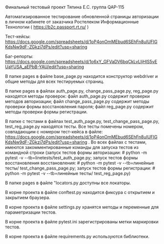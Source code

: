 Финальный тестовый проект Тяпина Е.С. группа QAP-115

Автоматизированное тестирование обновленной страницы авторизации в личном кабинете от заказчика Ростелеком Информационные Технологии ( https://b2c.passport.rt.ru/ )

Тест-кейсы: https://docs.google.com/spreadsheets/d/1oP4onOmMEbud6SEhFn8uIUFIGKdsNw9dF-ZGkzi7dPs/edit?usp=sharing

Баг-репорты: https://docs.google.com/spreadsheets/d/1o6xY_GFVaDV6bqCkLvLIjHlS5vEUaYUSA_aEPbB-YAU/edit?usp=sharing

В папке pages в файле base_page.py находится конструктор webdriver и общие методы для всех тестируемых страниц.

В папке pages в файлах auth_page.py, change_pass_page.py, reg_page.py находятся методы проверок: файл auth_page.py содержит проверки методов авторизации; файл change_pass_page.py содержит методы проверки формы восстановления пароля; файл reg_page.py содержит методы проверки формы регистрации.

В папке с тестами в файлах test_auth_page.py, test_change_pass_page.py, test_reg_page.py находятся тесты. Все тесты помечены номером, совпадающим с номером тест-кейса в файле: https://docs.google.com/spreadsheets/d/1oP4onOmMEbud6SEhFn8uIUFIGKdsNw9dF-ZGkzi7dPs/edit?usp=sharing . Во всех файлах с тестами, имеются закомментированные команды для запуска тестов из командной строки (запуск тестов формы авторизации: # python -m pytest -v --tb=linetests/test_auth_page.py; запуск тестов формы восстановления восстановления: # python -m pytest -v --tb=линейные тесты/ test_change_pass_page.py; запуск тестов формы регистрации: # python -m pytest -v --tb=линейные тесты/ test_reg_page.py)

В папке pages в файле "locators.py доступны все локаторы.

В корне проекта в файле conftest.py находится фиксура с открытием и закрытием браузера.

В корне проекта в файле settings.py хранятся методы и переменные для параметризации тестов.

В корне проекта в файле pytest.ini зарегистрированы метки маркировки тестов.

В корне проекта в файле requirements.py используются библиотеки.
